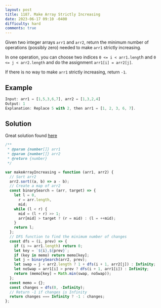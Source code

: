 ```yaml
---
layout: post
title: 1187. Make Array Strictly Increasing
date: 2023-06-17 09:10 -0400
difficulty: hard
comments: true
---
```


Given two integer arrays `arr1` and `arr2`, return the minimum number of operations (possibly zero) needed to make `arr1` strictly increasing.

In one operation, you can choose two indices `0 <= i < arr1.lengt`h and `0 <= j < arr2.length` and do the assignment `arr1[i] = arr2[j]`.

If there is no way to make `arr1` strictly increasing, return `-1`.

## Example

```javascript
Input: arr1 = [1,5,3,6,7], arr2 = [1,3,2,4]
Output: 1
Explanation: Replace 5 with 2, then arr1 = [1, 2, 3, 6, 7].
```

## Solution

Great solution found [here](https://leetcode.com/problems/make-array-strictly-increasing/solutions/3646782/simple-javascript-solution/)

```javascript
/**
 * @param {number[]} arr1
 * @param {number[]} arr2
 * @return {number}
 */

var makeArrayIncreasing = function (arr1, arr2) {
  // Sort arr2
  arr2.sort((a, b) => a - b);
  // Create a map of arr2
  const binarySearch = (arr, target) => {
    let l = 0,
      r = arr.length,
      mid;
    while (l < r) {
      mid = (l + r) >> 1;
      arr[mid] > target ? (r = mid) : (l = ++mid);
    }
    return l;
  };
  // DFS function to find the minimum number of changes
  const dfs = (i, prev) => {
    if (i >= arr1.length) return 0;
    let key = `${i},${prev}`;
    if (key in memo) return memo[key];
    let j = binarySearch(arr2, prev);
    let swap = j < arr2.length ? 1 + dfs(i + 1, arr2[j]) : Infinity;
    let noSwap = arr1[i] > prev ? dfs(i + 1, arr1[i]) : Infinity;
    return (memo[key] = Math.min(swap, noSwap));
  };
  const memo = {};
  const changes = dfs(0, -Infinity);
  // Return -1 if changes is Infinity
  return changes === Infinity ? -1 : changes;
};
```
